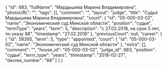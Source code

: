{
    "id": 683,
    "fullName": "Мардышева Марина Владимировна",
    "photoURL": "",
    "tags": [],
    "comment": "",
    "layout": "judge",
    "title": "Судья Мардышева Марина Владимировна",
    "court": {
        "id": "05-000-03-02",
        "name": "Экономический суд Минской области",
        "position": "судья",
        "termType": "years",
        "term": 5,
        "description": "c 27.02.2018, на срок 5 лет, по указу 88",
        "timestamp": "27.02.2018"
    },
    "previousCourt": null,
    "career": [
        {
            "id": 58395,
            "term": 5,
            "type": "appointed",
            "court": {
                "id": "05-000-03-02",
                "name": "Экономический суд Минской области"
            },
            "extra": [],
            "comment": "",
            "house_id": "05-000-03-02",
            "judge_id": 683,
            "position": "судья",
            "term_type": "years",
            "timestamp": "2018-02-27",
            "decree_number": "88"
        }
    ]
}